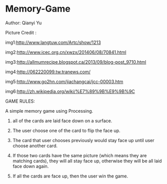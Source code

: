# Memory-Game

Author: Qianyi Yu

Picture Credit :

 img1:http://www.langtuw.com/Artc/show/1213
 
 img2:http://www.icec.org.cn/xwzx/201406/08/70841.html
 
 img3:http://allmumrecipe.blogspot.ca/2013/09/blog-post_9710.html
 
 img4:http://062220099.tw.tranews.com/
 
 img5:http://www.go2hn.com/jiachangcai/jcc-00003.htm
 
 img6:http://zh.wikipedia.org/wiki/%E7%89%9B%E9%9B%9C
 
GAME RULES:
 
A simple memory game using Processing. 

1. all of the cards are laid face down on a surface. 

2. The user choose one of the card to flip the face up.

3. The card that user chooses previously would stay face up until user choose another card.

4. If those two cards have the same picture (which means they are matching cards), they will all stay face up, otherwise they will be all laid face down again.

5. If all the cards are face up, then the user win the game.
 
